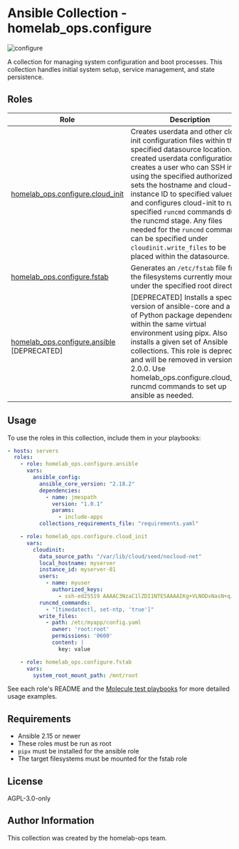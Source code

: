 # Ansible Collection - homelab_ops.configure

![configure](https://github.com/ppat/homelab-ops-ansible/actions/workflows/test-configure.yaml/badge.svg)

A collection for managing system configuration and boot processes. This collection handles initial system setup, service management, and state persistence.

## Roles

| Role | Description |
| --- | --- |
| [homelab_ops.configure.cloud_init](roles/cloud_init/) | Creates userdata and other cloud-init configuration files within the specified datasource location. The created userdata configuration creates a user who can SSH in using the specified authorized key, sets the hostname and cloud-init instance ID to specified values, and configures cloud-init to run specified `runcmd` commands during the runcmd stage. Any files needed for the `runcmd` commands can be specified under `cloudinit.write_files` to be placed within the datasource. |
| [homelab_ops.configure.fstab](roles/fstab/) | Generates an `/etc/fstab` file from the filesystems currently mounted under the specified root directory. |
| [homelab_ops.configure.ansible](roles/ansible/) [DEPRECATED] | [DEPRECATED] Installs a specified version of ansible-core and a list of Python package dependencies within the same virtual environment using pipx. Also installs a given set of Ansible collections. This role is deprecated and will be removed in version 2.0.0. Use homelab_ops.configure.cloud_init's runcmd commands to set up ansible as needed. |

## Usage

To use the roles in this collection, include them in your playbooks:

```yaml
- hosts: servers
  roles:
    - role: homelab_ops.configure.ansible
      vars:
        ansible_config:
          ansible_core_version: "2.18.2"
          dependencies:
            - name: jmespath
              version: "1.0.1"
              params:
                - include-apps
          collections_requirements_file: "requirements.yaml"

    - role: homelab_ops.configure.cloud_init
      vars:
        cloudinit:
          data_source_path: "/var/lib/cloud/seed/nocloud-net"
          local_hostname: myserver
          instance_id: myserver-01
          users:
            - name: myuser
              authorized_keys:
                - ssh-ed25519 AAAAC3NzaC1lZDI1NTE5AAAAIKg+VLNODvNasN+qJYnSdRdw4X/rhZ9Wfn3BzSRVTn2W myuser@example.com
          runcmd_commands:
            - "[timedatectl, set-ntp, 'true']"
          write_files:
            - path: /etc/myapp/config.yaml
              owner: 'root:root'
              permissions: '0600'
              content: |
                key: value

    - role: homelab_ops.configure.fstab
      vars:
        system_root_mount_path: /mnt/root
```

See each role's README and the [Molecule test playbooks](molecule/) for more detailed usage examples.

## Requirements

- Ansible 2.15 or newer
- These roles must be run as root
- `pipx` must be installed for the ansible role
- The target filesystems must be mounted for the fstab role

## License

AGPL-3.0-only

## Author Information

This collection was created by the homelab-ops team.
